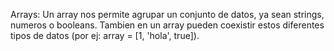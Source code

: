 Arrays: Un array nos permite agrupar un conjunto de datos, ya sean
strings, numeros o booleans. Tambien en un array pueden coexistir
estos diferentes tipos de datos (por ej: array = [1, 'hola', true]).

